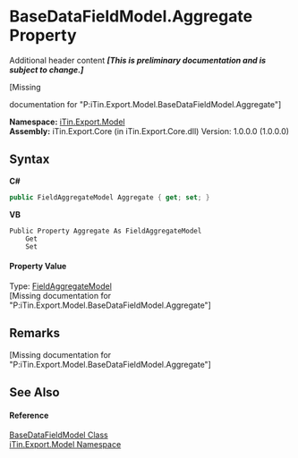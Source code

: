 # BaseDataFieldModel.Aggregate Property 
Additional header content _**\[This is preliminary documentation and is subject to change.\]**_

\[Missing <summary> documentation for "P:iTin.Export.Model.BaseDataFieldModel.Aggregate"\]

**Namespace:**&nbsp;<a href="ef57ffcc-e95e-b212-5a46-9aa6f5a3511f">iTin.Export.Model</a><br />**Assembly:**&nbsp;iTin.Export.Core (in iTin.Export.Core.dll) Version: 1.0.0.0 (1.0.0.0)

## Syntax

**C#**<br />
``` C#
public FieldAggregateModel Aggregate { get; set; }
```

**VB**<br />
``` VB
Public Property Aggregate As FieldAggregateModel
	Get
	Set
```


#### Property Value
Type: <a href="afa9b137-c521-7755-b96e-fedcd508a100">FieldAggregateModel</a><br />\[Missing <value> documentation for "P:iTin.Export.Model.BaseDataFieldModel.Aggregate"\]

## Remarks
\[Missing <remarks> documentation for "P:iTin.Export.Model.BaseDataFieldModel.Aggregate"\]

## See Also


#### Reference
<a href="8fa48ff7-1da1-90fc-d579-d2d214806b70">BaseDataFieldModel Class</a><br /><a href="ef57ffcc-e95e-b212-5a46-9aa6f5a3511f">iTin.Export.Model Namespace</a><br />